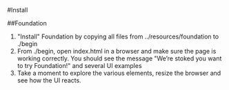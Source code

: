 #Install

##Foundation
1. "Install" Foundation by copying all files from ../resources/foundation to ./begin
2. From ./begin, open index.html in a browser and make sure the page is working correctly. You should see the message "We’re stoked you want to try Foundation!" and several UI examples
3. Take a moment to explore the various elements, resize the browser and see how the UI reacts.
